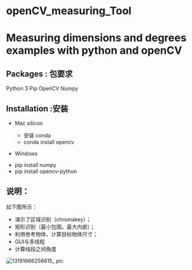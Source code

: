 
# openCV_measuring_Tool
Measuring dimensions and degrees examples   with python and openCV
=======


## Packages : 包要求
Python 3
Pip
OpenCV
Numpy

## Installation :安装
* Mac silicon
  * 安装 conda
  * conda install opencv
  
* Windows 
- pip install numpy
- pip install opencv-python

## 说明：
如下图所示：
* 演示了区域识别（chromakey）；
* 矩形识别（最小包围，最大内嵌）；
* 利用参考物体，计算目标物体尺寸；
* GUI与多线程
* 计算线段之间角度

![13191666256615_ pic](https://user-images.githubusercontent.com/9443895/196916178-c7a8dfd3-4dc9-42c0-8ca4-993641cbfabc.jpg)



